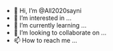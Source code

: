- 👋 Hi, I’m @All2020sayni
- 👀 I’m interested in ...
- 🌱 I’m currently learning ...
- 💞️ I’m looking to collaborate on ...
- 📫 How to reach me ...

<!---
All2020sayni/All2020sayni is a ✨ special ✨ repository because its `README.md` (this file) appears on your GitHub profile.
You can click the Preview link to take a look at your changes.
--->
